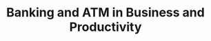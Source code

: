 ---
layout: category
category: banking-atm
title: Banking and ATM in Business and Productivity
description: Take control of your finances with banking and ATM software, allowing you to manage your accounts and transactions from your computer.
permalink: /banking-atm/
---